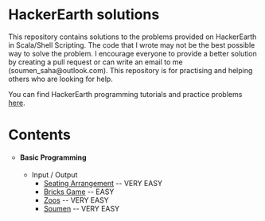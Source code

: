 <!DOCTYPE html>
<html>
<body>

<h1>HackerEarth solutions</h1>

<p>
This repository contains solutions to the problems provided on HackerEarth in Scala/Shell Scripting. The code that I wrote may not be the best possible way to solve the problem. I encourage everyone to provide a better solution by creating a pull request or can write an email to me (soumen_saha@outlook.com). This repository is for practising and helping others who are looking for help.

You can find HackerEarth programming tutorials and practice problems <a href="https://www.hackerearth.com/practice/">here</a>.
</p>

<h1>Contents</h1>
<ul style="list-style-type: circle;">
<li>
<h4>Basic Programming</h4>
<ul>
<li>Input / Output
<ul>
<li><a href="https://www.hackerearth.com/practice/basic-programming/input-output/basics-of-input-output/practice-problems/algorithm/seating-arrangement-1/">Seating Arrangement</a>&nbsp;-- VERY EASY</li>
<li><a href="https://www.hackerearth.com/practice/basic-programming/input-output/basics-of-input-output/practice-problems/algorithm/bricks-game-5140869d/">Bricks Game</a> -- EASY</li>
<li><a href="https://www.hackerearth.com/practice/basic-programming/input-output/basics-of-input-output/practice-problems/algorithm/is-zoo-f6f309e7/">Zoos</a> -- VERY EASY</li>
<li><a href="https://www.hackerearth.com/practice/basic-programming/input-output/basics-of-input-output/practice-problems/algorithm/is-zoo-f6f309e7/">Soumen</a> -- VERY EASY</li>
</ul>
</li>
</ul>
</li>
</ul>





</body>
</html>



